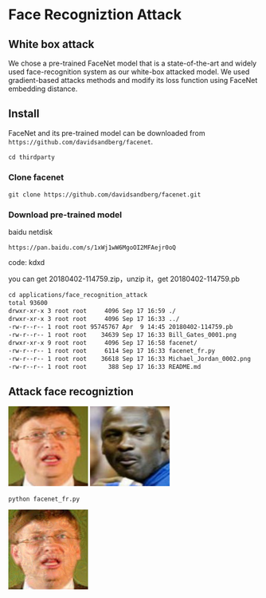 # Face Recogniztion Attack

## White box attack
We chose a pre-trained FaceNet model that is a state-of-the-art and widely used face-recognition system as our white-box attacked model. We used gradient-based attacks methods and modify its loss function using FaceNet embedding distance.

## Install

FaceNet and its pre-trained model can be downloaded from `https://github.com/davidsandberg/facenet`.

	cd thirdparty

### Clone facenet

	git clone https://github.com/davidsandberg/facenet.git

### Download pre-trained model

baidu netdisk 

	https://pan.baidu.com/s/1xWj1wW6MgoOI2MFAejr0oQ 

code: kdxd 

you can get 20180402-114759.zip，unzip it，get 20180402-114759.pb

	cd applications/face_recognition_attack
	total 93600
	drwxr-xr-x 3 root root     4096 Sep 17 16:59 ./
	drwxr-xr-x 3 root root     4096 Sep 17 16:33 ../
	-rw-r--r-- 1 root root 95745767 Apr  9 14:45 20180402-114759.pb
	-rw-r--r-- 1 root root    34639 Sep 17 16:33 Bill_Gates_0001.png
	drwxr-xr-x 9 root root     4096 Sep 17 16:58 facenet/
	-rw-r--r-- 1 root root     6114 Sep 17 16:33 facenet_fr.py
	-rw-r--r-- 1 root root    36618 Sep 17 16:33 Michael_Jordan_0002.png
	-rw-r--r-- 1 root root      388 Sep 17 16:33 README.md
	
## Attack face recogniztion



![Bill_Gates_0001.png](Bill_Gates_0001.png)
![Michael_Jordan_0002.png](Michael_Jordan_0002.png)

	python facenet_fr.py

![Bill_Gates_0001_2_Michael_Jordan_0002.png](Bill_Gates_0001_2_Michael_Jordan_0002.png)